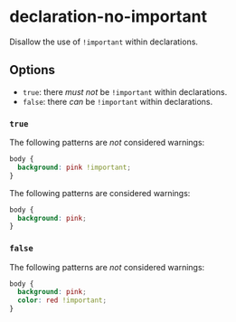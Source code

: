 # declaration-no-important

Disallow the use of `!important` within declarations.

## Options

* `true`: there *must not* be `!important` within declarations.
* `false`: there *can* be `!important` within declarations.

### `true`

The following patterns are *not* considered warnings:

```css
body {
  background: pink !important;
}
```

The following patterns are considered warnings:

```css
body {
  background: pink;
}
```

### `false`

The following patterns are *not* considered warnings:

```css
body {
  background: pink;
  color: red !important;
}
```
